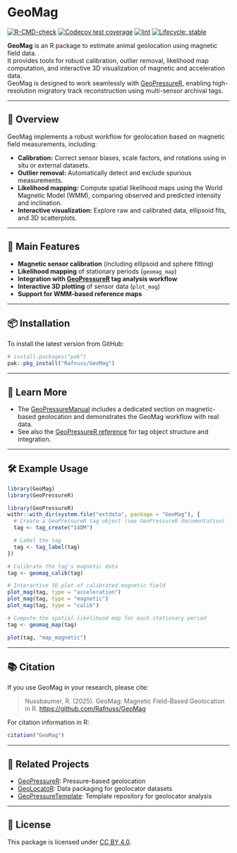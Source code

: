 
<!-- README.md is generated from README.Rmd. Please edit that file -->

# GeoMag

<!-- badges: start -->

[![R-CMD-check](https://github.com/Rafnuss/GeoMag/actions/workflows/R-CMD-check.yaml/badge.svg)](https://github.com/Rafnuss/GeoMag/actions/workflows/R-CMD-check.yaml)
[![Codecov test
coverage](https://codecov.io/gh/Rafnuss/GeoMag/graph/badge.svg)](https://app.codecov.io/gh/Rafnuss/GeoMag)
[![lint](https://github.com/Rafnuss/GeoMag/actions/workflows/lint.yaml/badge.svg)](https://github.com/Rafnuss/GeoMag/actions/workflows/lint.yaml)
[![Lifecycle:
stable](https://img.shields.io/badge/lifecycle-stable-brightgreen.svg)](https://lifecycle.r-lib.org/articles/stages.html#stable)
<!-- badges: end -->

**GeoMag** is an R package to estimate animal geolocation using magnetic
field data.  
It provides tools for robust calibration, outlier removal, likelihood
map computation, and interactive 3D visualization of magnetic and
acceleration data.  
GeoMag is designed to work seamlessly with
[GeoPressureR](https://raphaelnussbaumer.com/GeoPressureR), enabling
high-resolution migratory track reconstruction using multi-sensor
archival tags.

------------------------------------------------------------------------

## 🚀 Overview

GeoMag implements a robust workflow for geolocation based on magnetic
field measurements, including:

- **Calibration:** Correct sensor biases, scale factors, and rotations
  using in situ or external datasets.
- **Outlier removal:** Automatically detect and exclude spurious
  measurements.
- **Likelihood mapping:** Compute spatial likelihood maps using the
  World Magnetic Model (WMM), comparing observed and predicted intensity
  and inclination.
- **Interactive visualization:** Explore raw and calibrated data,
  ellipsoid fits, and 3D scatterplots.

------------------------------------------------------------------------

## 🦅 Main Features

- **Magnetic sensor calibration** (including ellipsoid and sphere
  fitting)
- **Likelihood mapping** of stationary periods (`geomag_map`)
- **Integration with
  [GeoPressureR](https://raphaelnussbaumer.com/GeoPressureR) tag
  analysis workflow**
- **Interactive 3D plotting** of sensor data (`plot_mag`)
- **Support for WMM-based reference maps**

------------------------------------------------------------------------

## 📦 Installation

To install the latest version from GitHub:

``` r
# install.packages("pak")
pak::pkg_install("Rafnuss/GeoMag")
```

------------------------------------------------------------------------

## 📖 Learn More

- The
  [GeoPressureManual](https://raphaelnussbaumer.com/GeoPressureManual/)
  includes a dedicated section on magnetic-based geolocation and
  demonstrates the GeoMag workflow with real data.
- See also the [GeoPressureR
  reference](https://raphaelnussbaumer.com/GeoPressureR/reference/index.html)
  for tag object structure and integration.

------------------------------------------------------------------------

## 🛠️ Example Usage

``` r
library(GeoMag)
library(GeoPressureR)

library(GeoPressureR)
withr::with_dir(system.file("extdata", package = "GeoMag"), {
  # Create a GeoPressureR tag object (see GeoPressureR documentation)
  tag <- tag_create("14DM")

  # Label the tag
  tag <- tag_label(tag)
})

# Calibrate the tag's magnetic data
tag <- geomag_calib(tag)

# Interactive 3D plot of calibrated magnetic field
plot_mag(tag, type = "acceleration")
plot_mag(tag, type = "magnetic")
plot_mag(tag, type = "calib")

# Compute the spatial likelihood map for each stationary period
tag <- geomag_map(tag)

plot(tag, "map_magnetic")
```

------------------------------------------------------------------------

## 📚 Citation

If you use GeoMag in your research, please cite:

> Nussbaumer, R. (2025). GeoMag: Magnetic Field-Based Geolocation in R.
> <https://github.com/Rafnuss/GeoMag>

For citation information in R:

``` r
citation("GeoMag")
```

------------------------------------------------------------------------

## 🔗 Related Projects

- [GeoPressureR](https://raphaelnussbaumer.com/GeoPressureR):
  Pressure-based geolocation
- [GeoLocatoR](https://github.com/Rafnuss/GeoLocatoR): Data packaging
  for geolocator datasets
- [GeoPressureTemplate](https://github.com/Rafnuss/GeoPressureTemplate):
  Template repository for geolocator analysis

------------------------------------------------------------------------

## 📝 License

This package is licensed under [CC BY
4.0](https://creativecommons.org/licenses/by/4.0/).
